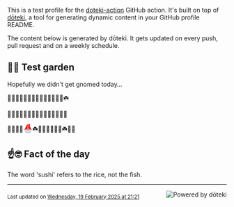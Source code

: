 This is a test profile for the [doteki-action](https://github.com/welpo/doteki-action) GitHub action. It's built on top of [dōteki](https://doteki.org), a tool for generating dynamic content in your GitHub profile README.

The content below is generated by dōteki. It gets updated on every push, pull request and on a weekly schedule.

## 👨‍🌾 Test garden

Hopefully we didn't get gnomed today…

<!-- garden start -->
🌳🌹🍀🌹🌲🌼🐛🌸🐛🐸🌹🌿🦋🌻☘️
<!-- garden end --><!-- garden start -->
🌻🌲🥀🌻🌼🦋🌷🌳🌿🌻🌻🌻🌹🌷🍀
<!-- garden end --><!-- garden start -->
🌼🌺🌹🌳<sub><img src="https://raw.githubusercontent.com/welpo/doteki-action/main/assets/gnomed.png" width="21" alt="Consider yourself gnomed"></sub>☘️🌿🍄🦋🌷🌳🐛☘️🌿🌻
<!-- garden end -->

## ☝️🤓 Fact of the day

<!-- did_you_know start -->
The word 'sushi' refers to the rice, not the fish.
<!-- did_you_know end -->

---

<a href="https://doteki.org"><img src="https://img.shields.io/badge/powered_by-d%C5%8Dteki-0?style=flat-square&labelColor=202b2d&color=5E936C" align="right" alt="Powered by dōteki"></a> <div style="text-align: left;"><sub>
<!-- last_updated start -->Last updated on <a href="https://github.com/welpo/doteki-action/actions/workflows/ci.yaml">Wednesday, 19 February 2025 at 21:21<!-- last_updated end --></sub></div>
